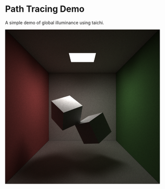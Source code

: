 # Path Tracing Demo

A simple demo of global illuminance using taichi.

![pic](./taichi-global-illuminance.png)